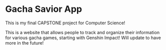 # Gacha Savior App
This is my final CAPSTONE project for Computer Science!

This is a website that allows people to track and organize their information for various gacha games, starting with Genshin Impact! Will update to have more in the future!
